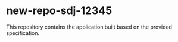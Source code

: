 # new-repo-sdj-12345

This repository contains the application built based on the provided specification.